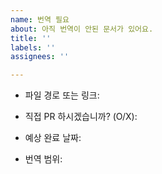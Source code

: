 ```yaml
---
name: 번역 필요
about: 아직 번역이 안된 문서가 있어요.
title: ''
labels: ''
assignees: ''

---
```


<!-- 번역이 안되어 있는 문서의 경로나 링크를 남겨주세요. -->
* 파일 경로 또는 링크: 

<!-- 직접 PR로 번역할 계획이 있으면 알려주세요. -->
* 직접 PR 하시겠습니까? (O/X): 

<!-- 직접 PR할 계획이 있으면 예상 완료 날짜와 번역할 범위(xx 까지 or 전체)를 알려주세요. -->
* 예상 완료 날짜: 

* 번역 범위: 
